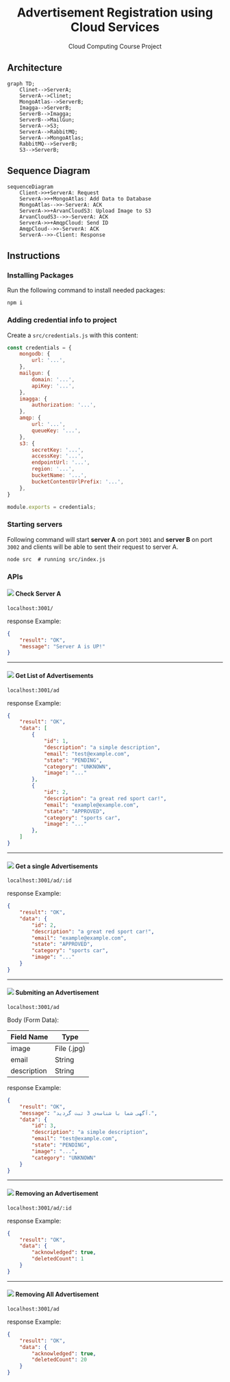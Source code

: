 <div align="center">

# Advertisement Registration using Cloud Services

Cloud Computing Course Project

</div>


## Architecture

```mermaid
graph TD;
    Clinet-->ServerA;
    ServerA-->Clinet;
    MongoAtlas-->ServerB;
    Imagga-->ServerB;
    ServerB-->Imagga;
    ServerB-->MailGun;
    ServerA-->S3;
    ServerA-->RabbitMQ;
    ServerA-->MongoAtlas;
    RabbitMQ-->ServerB;
    S3-->ServerB;
```

## Sequence Diagram


```mermaid
sequenceDiagram
    Client->>+ServerA: Request
    ServerA->>+MongoAtlas: Add Data to Database
    MongoAtlas-->>-ServerA: ACK
    ServerA->>+ArvanCloudS3: Upload Image to S3
    ArvanCloudS3-->>-ServerA: ACK
    ServerA->>+AmqpCloud: Send ID
    AmqpCloud-->>-ServerA: ACK
    ServerA-->>-Client: Response
```

## Instructions

### Installing Packages

Run the following command to install needed packages:

```shell
npm i
```

### Adding credential info to project

Create a `src/credentials.js` with this content:

```javascript
const credentials = {
    mongodb: {
        url: '...',
    },
    mailgun: {
        domain: '...',
        apiKey: '...',
    },
    imagga: {
        authorization: '...',
    },
    amqp: {
        url: '...',
        queueKey: '...',
    },
    s3: {
        secretKey: '...',
        accessKey: '...',
        endpointUrl: '...',
        region: '...',
        bucketName: '...',
        bucketContentUrlPrefix: '...',
    },
}

module.exports = credentials;
```

### Starting servers

Following command will start **server A** on port `3001` and **server B** on port `3002` and 
clients will be able to sent their request to server A.

```shell
node src  # running src/index.js
```

### APIs

#### ![](https://img.shields.io/badge/-GET-darkgreen?style=flat-circle) **Check Server A**

 ```
 localhost:3001/
 ```
 

response Example:

```json
{
    "result": "OK",
    "message": "Server A is UP!"
}
```

---

#### ![](https://img.shields.io/badge/-GET-darkgreen?style=flat-circle) **Get List of Advertisements**

 ```
 localhost:3001/ad
 ```

response Example:

```json
{
    "result": "OK",
    "data": [
        {
            "id": 1,
            "description": "a simple description",
            "email": "test@example.com",
            "state": "PENDING",
            "category": "UNKNOWN",
            "image": "..."
        },
        {
            "id": 2,
            "description": "a great red sport car!",
            "email": "example@example.com",
            "state": "APPROVED",
            "category": "sports car",
            "image": "..."
        },
    ]
}
```

---

#### ![](https://img.shields.io/badge/-GET-darkgreen?style=flat-circle) **Get a single Advertisements**

 ```
 localhost:3001/ad/:id
 ```

response Example:

```json
{
    "result": "OK",
    "data": {
        "id": 2,
        "description": "a great red sport car!",
        "email": "example@example.com",
        "state": "APPROVED",
        "category": "sports car",
        "image": "..."
    }
}
```

---

#### ![](https://img.shields.io/badge/-POST-darkblue?style=flat-circle) **Submiting an Advertisement**

 ```
 localhost:3001/ad
 ```

Body (Form Data):

| Field Name  | Type        |
|-------------|-------------|
| image       | File (.jpg) |
| email       | String      |
| description | String      |

response Example:

```json
{
    "result": "OK",
    "message": "آگهی شما با شناسه‌ی 3 ثبت گردید.",
    "data": {
        "id": 3,
        "description": "a simple description",
        "email": "test@example.com",
        "state": "PENDING",
        "image": "...",
        "category": "UNKNOWN"
    }
}
```

---

#### ![](https://img.shields.io/badge/-DELETE-darkred?style=flat-circle) **Removing an Advertisement**

 ```
 localhost:3001/ad/:id
 ```

response Example:

```json
{
    "result": "OK",
    "data": {
        "acknowledged": true,
        "deletedCount": 1
    }
}
```

---

####  ![](https://img.shields.io/badge/-DELETE-darkred?style=flat-circle) **Removing All Advertisement**

 ```
 localhost:3001/ad
 ```

response Example:

```json
{
    "result": "OK",
    "data": {
        "acknowledged": true,
        "deletedCount": 20
    }
}
```

